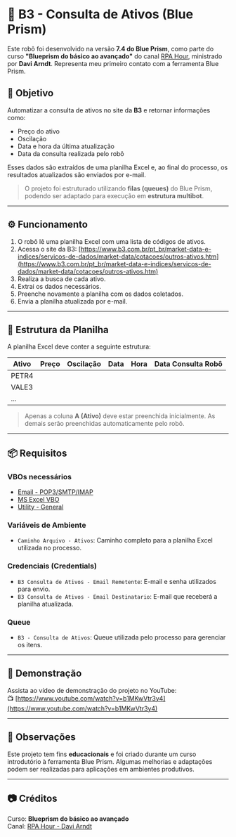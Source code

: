 # 🤖 B3 - Consulta de Ativos (Blue Prism)

Este robô foi desenvolvido na versão **7.4 do Blue Prism**, como parte do curso **"Blueprism do básico ao avançado"** do canal [RPA Hour](https://www.youtube.com/@rpahour), ministrado por **Davi Arndt**. Representa meu primeiro contato com a ferramenta Blue Prism.

## 📌 Objetivo

Automatizar a consulta de ativos no site da **B3** e retornar informações como:

- Preço do ativo
- Oscilação
- Data e hora da última atualização
- Data da consulta realizada pelo robô

Esses dados são extraídos de uma planilha Excel e, ao final do processo, os resultados atualizados são enviados por e-mail.

> O projeto foi estruturado utilizando **filas (queues)** do Blue Prism, podendo ser adaptado para execução em **estrutura multibot**.

---

## ⚙️ Funcionamento

1. O robô lê uma planilha Excel com uma lista de códigos de ativos.
2. Acessa o site da B3:
   [https://www.b3.com.br/pt_br/market-data-e-indices/servicos-de-dados/market-data/cotacoes/outros-ativos.htm](https://www.b3.com.br/pt_br/market-data-e-indices/servicos-de-dados/market-data/cotacoes/outros-ativos.htm)
3. Realiza a busca de cada ativo.
4. Extrai os dados necessários.
5. Preenche novamente a planilha com os dados coletados.
6. Envia a planilha atualizada por e-mail.

---

## 📁 Estrutura da Planilha

A planilha Excel deve conter a seguinte estrutura:

| Ativo | Preço |  Oscilação  | Data | Hora | Data Consulta Robô |
|-------|-------|-------------|------|------|--------------------|
| PETR4 |       |             |      |      |                    |
| VALE3 |       |             |      |      |                    |
| ...   |       |             |      |      |                    |

> Apenas a coluna **A (Ativo)** deve estar preenchida inicialmente. As demais serão preenchidas automaticamente pelo robô.

---

## 📦 Requisitos

### VBOs necessários

- [Email - POP3/SMTP/IMAP](https://digitalexchange.blueprism.com/cardDetails?id=115178)
- [MS Excel VBO](https://digitalexchange.blueprism.com/cardDetails?id=115181)
- [Utility - General](https://digitalexchange.blueprism.com/cardDetails?id=115169)

### Variáveis de Ambiente

- `Caminho Arquivo - Ativos`: Caminho completo para a planilha Excel utilizada no processo.

### Credenciais (Credentials)

- `B3 Consulta de Ativos - Email Remetente`: E-mail e senha utilizados para envio.
- `B3 Consulta de Ativos - Email Destinatario`: E-mail que receberá a planilha atualizada.

### Queue

- `B3 - Consulta de Ativos`: Queue utilizada pelo processo para gerenciar os itens.

---

## 🎥 Demonstração

Assista ao vídeo de demonstração do projeto no YouTube:  
📺 [https://www.youtube.com/watch?v=b1MKwVtr3y4](https://www.youtube.com/watch?v=b1MKwVtr3y4)

---

## 📝 Observações

Este projeto tem fins **educacionais** e foi criado durante um curso introdutório à ferramenta Blue Prism. Algumas melhorias e adaptações podem ser realizadas para aplicações em ambientes produtivos.

---

## 📷 Créditos

Curso: **Blueprism do básico ao avançado**  
Canal: [RPA Hour - Davi Arndt](https://www.youtube.com/@rpahour)
